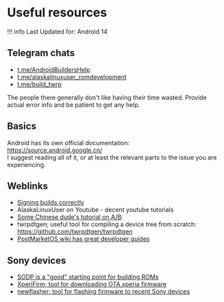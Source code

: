 # Useful resources

!!! info
    Last Updated for: Android 14

## Telegram chats

-   [t.me/AndroidBuildersHelp](https://t.me/AndroidBuildersHelp)
-   [t.me/alaskalinuxuser_romdevelopment](https://t.me/alaskalinuxuser_romdevelopment)
-   [t.me/build_twrp](https://t.me/build_twrp)

The people there generally don't like having their time wasted. Provide actual error info and be patient to get any help.

## Basics

Android has its own official documentation: https://source.android.google.cn/ <br/>
I suggest reading all of it, or at least the relevant parts to the issue you are experiencing.

## Weblinks

-   [Signing builds correctly](https://gist.github.com/A2L5E0X1/54cb1b3a49030a9ebf8608b4e68073f5)
-   AlaskaLinuxUser on Youtube - decent youtube tutorials
-   [Some Chinese dude's tutorial on A/B](https://cfig.github.io/2017/03/28/Bring-up-Android-A-B-system/):
-   twrpdtgen; useful tool for compiling a device tree from scratch: https://github.com/twrpdtgen/twrpdtgen
-   [PostMarketOS wiki has great developer guides](https://wiki.postmarketos.org/wiki/Main_Page)

## Sony devices

-   [SODP is a "good" starting point for building ROMs](https://developer.sony.com/develop/open-devices/guides/aosp-build-instructions/build-aosp-android-12-0#tutorial-step-4)
-   [XperiFirm; tool for downloading OTA xperia firmware](https://forum.xda-developers.com/t/tool-xperifirm-xperia-firmware-downloader-v5-6-5.2834142/)
-   [newflasher; tool for flashing firmware to recent Sony devices](https://forum.xda-developers.com/t/tool-newflasher-xperia-command-line-flasher.3619426/)
